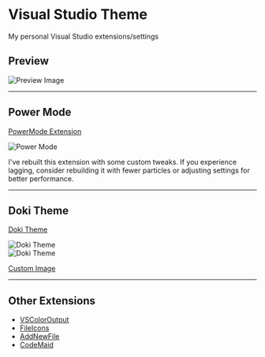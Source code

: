 # Visual Studio Theme

My personal Visual Studio extensions/settings

## Preview  
![Preview Image](https://github.com/user-attachments/assets/456ed8f5-4fa7-4a94-934c-d73b0938bfea)  

---

## Power Mode  
[PowerMode Extension](https://marketplace.visualstudio.com/items?itemName=BigEgg.PowerMode)  

![Power Mode](https://github.com/user-attachments/assets/48ed23a3-26d3-4b33-8b3b-aa1879a1147f)  

I've rebuilt this extension with some custom tweaks. If you experience lagging, consider rebuilding it with fewer particles or adjusting settings for better performance.  

---

## Doki Theme  
[Doki Theme](https://marketplace.visualstudio.com/items?itemName=unthrottled.dokithemevisualstudio)  

![Doki Theme](https://github.com/user-attachments/assets/1cf5a1dc-1b0a-4f3b-8643-a7ca5d621e18)  
![Doki Theme](https://github.com/user-attachments/assets/4a30ffeb-e8d9-406d-a7fd-c07ccebeacc7)  

[Custom Image](https://imgur.com/r2Jywcy)  

---

## Other Extensions  

- [VSColorOutput](https://marketplace.visualstudio.com/items?itemName=MikeWard-AnnArbor.VSColorOutput64)
- [FileIcons](https://marketplace.visualstudio.com/items?itemName=MadsKristensen.FileIcons) 
- [AddNewFile](https://marketplace.visualstudio.com/items?itemName=MadsKristensen.AddNewFile64)
- [CodeMaid](https://marketplace.visualstudio.com/items?itemName=SteveCadwallader.CodeMaidVS2022)
